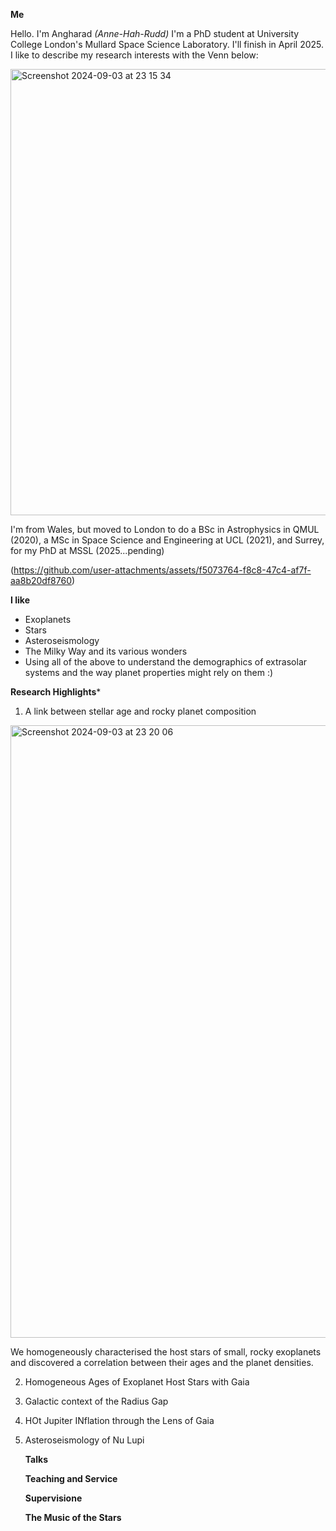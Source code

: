 




**Me**

Hello. I'm Angharad *(Anne-Hah-Rudd)*
I'm a PhD student at University College London's Mullard Space Science Laboratory.
I'll finish in April 2025. 
I like to describe my research interests with the Venn below:

<img width="714" alt="Screenshot 2024-09-03 at 23 15 34" src="https://github.com/user-attachments/assets/7a652418-27ad-4262-9106-24b369a3637d">

I'm from Wales, but moved to London to do a BSc in Astrophysics in QMUL (2020), a MSc in Space Science and Engineering at UCL (2021), and Surrey, for my PhD at MSSL (2025...pending)

(https://github.com/user-attachments/assets/f5073764-f8c8-47c4-af7f-aa8b20df8760)


**I like**

- Exoplanets
- Stars
- Asteroseismology
- The Milky Way and its various wonders
- Using all of the above to understand the demographics of extrasolar systems and the way planet properties might rely on them :)

**Research Highlights***

1. A link between stellar age and rocky planet composition
   
<img width="980" alt="Screenshot 2024-09-03 at 23 20 06" src="https://github.com/user-attachments/assets/467acfb8-daee-4c7a-a396-5685d1c5f8e3">

We homogeneously characterised the host stars of small, rocky exoplanets and discovered a correlation between their ages and the planet densities. 

2. Homogeneous Ages of Exoplanet Host Stars with Gaia
3. Galactic context of the Radius Gap
4. HOt Jupiter INflation through the Lens of Gaia
6. Asteroseismology of Nu Lupi

   **Talks**

   **Teaching and Service**

   **Supervisione**

   **The Music of the Stars**

   


